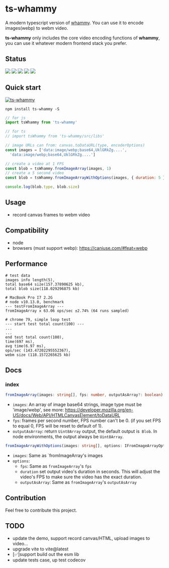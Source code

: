 # ts-whammy

A modern typescript version of [whammy](https://github.com/antimatter15/whammy). You can use it to encode images(webp) to webm video.

**ts-whammy** only includes the core video encoding functions of **whammy**, you can use it whatever modern frontend stack you prefer.

## Status
[![](https://img.shields.io/npm/v/ts-whammy)](https://www.npmjs.com/package/ts-whammy)
[![](https://img.shields.io/npm/dm/ts-whammy.svg)](https://npmcharts.com/compare/ts-whammy?minimal=true)
[![](https://github.com/akimyou/ts-whammy/actions/workflows/main.yml/badge.svg)](https://github.com/Akimyou/ts-whammy/actions)
[![](https://codecov.io/gh/Akimyou/ts-whammy/branch/master/graph/badge.svg)](https://codecov.io/gh/Akimyou/ts-whammy)
[![](https://img.shields.io/npm/l/ts-whammy)](https://www.npmjs.com/package/ts-whammy)

## Quick start

[![ts-whammy](https://nodei.co/npm/ts-whammy.png)](https://www.npmjs.com/package/ts-whammy)

```shell
npm install ts-whammy -S
```

```js
// for js
import tsWhammy from 'ts-whammy'

// for ts
// import tsWhammy from 'ts-whammy/src/libs'

// image URLs can from: canvas.toDataURL(type, encoderOptions)
const images = ['data:image/webp;base64,UklGRkZg....',
  'data:image/webp;base64,UklGRkZg....']

// create a video at 1 FPS
const blob = tsWhammy.fromImageArray(images, 1)
// create a 5 second video
const blob = tsWhammy.fromImageArrayWithOptions(images, { duration: 5 })

console.log(blob.type, blob.size)
```

## Usage
- record canvas frames to webm video

## Compatibility

- node
- browsers (must support webp): https://caniuse.com/#feat=webp

## Performance

```shell
# test data
images info length(5),
total base64 size(157.37890625 kb),
total blob size(118.029296875 kb)

# MacBook Pro I7 2.2G
# node v10.13.0, benchmark
--- testFromImageArray ---
fromImageArray x 63.06 ops/sec ±2.74% (64 runs sampled)

# chrome 79, simple loop test
--- start test total count(100) ---
...
...
end test total count(100),
time(697 ms),
avg time(6.97 ms),
ops/sec (143.47202295552367),
webm size (118.1572265625 kb)
```

## Docs

### index

```ts
fromImageArray(images: string[], fps: number, outputAsArray?: boolean): Blob | Uint8Array
```

- `images`: An array of image base64 strings, image type must be 'image/webp', see more: https://developer.mozilla.org/en-US/docs/Web/API/HTMLCanvasElement/toDataURL
- `fps`: frames per second number, FPS number can't be 0. (if you set FPS to equal 0, FPS will be reset to default of 1).
- `outputAsArray`: return `Uint8Array` output, the default output is` Blob`. In node environments, the output always be `Uint8Array`.

```ts
fromImageArrayWithOptions(images: string[], options: IFromImageArrayOptions = {}): Blob | Uint8Array
```

- `images`: Same as `fromImageArray's images
- `options`:
  - `fps`: Same as `fromImageArray`'s `fps`
  - `duration` set output video's duration in seconds. This will adjust the video's FPS to make sure the video has the exact duration.
  - `outputAsArray`: Same as `fromImageArray`'s `outputAsArray`

## Contribution

Feel free to contribute this project.

## TODO

- update the demo, support record canvas/HTML, upload images to video...
- upgrade vite to vite@latest
- [✅]support build out the esm lib
- update tests case, up test codecov